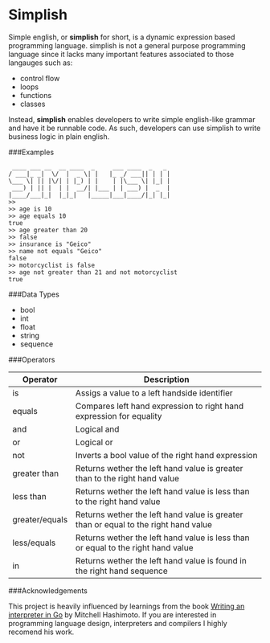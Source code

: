 Simplish
========

Simple english, or **simplish** for short, is a dynamic expression based programming language.
simplish is not a general purpose programming language since it lacks many
important features associated to those langauges such as:

* control flow
* loops
* functions
* classes

Instead, **simplish** enables developers to write simple english-like grammar and have it be runnable code. As such, developers can use simplish to write business logic in plain english.

###Examples
```
 ____ ___ __  __ ____  _     ___ ____  _   _
/ ___|_ _|  \/  |  _ \| |   |_ _/ ___|| | | |
\___ \| || |\/| | |_) | |    | |\___ \| |_| |
 ___) | || |  | |  __/| |___ | | ___) |  _  |
|____/___|_|  |_|_|   |_____|___|____/|_| |_|
>> 
>> age is 10
>> age equals 10
true
>> age greater than 20
>> false
>> insurance is "Geico"
>> name not equals "Geico"
false
>> motorcyclist is false
>> age not greater than 21 and not motorcyclist
true
```
###Data Types

* bool
* int
* float
* string
* sequence

###Operators

| Operator  | Description                                    | 
|-----------|------------------------------------------------|
| is        | Assigs a value to a left handside identifier   |
| equals    | Compares left hand expression to right hand expression for equality |
| and       | Logical and |
| or        | Logical or  |
| not       | Inverts a bool value of the right hand expression |
| greater than | Returns wether the left hand value is greater than to the right hand value |
| less than | Returns wether the left hand value is less than to the right hand value |
| greater/equals | Returns wether the left hand value is greater than or equal to the right hand value |
| less/equals | Returns wether the left hand value is less than or equal to the right hand value |
| in | Returns wether the left hand value is found in the right hand sequence |

###Acknowledgements

This project is heavily influenced by learnings from the book [Writing an interpreter in Go](https://interpreterbook.com/) by Mitchell Hashimoto. If you are interested in 
programming language design, interpreters and compilers I highly recomend his work.

